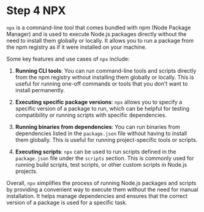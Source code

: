 # Step 4 NPX

`npx` is a command-line tool that comes bundled with npm (Node Package Manager) and is used to execute Node.js packages directly without the need to install them globally or locally. It allows you to run a package from the npm registry as if it were installed on your machine.

Some key features and use cases of `npx` include:

1. **Running CLI tools**: You can run command-line tools and scripts directly from the npm registry without installing them globally or locally. This is useful for running one-off commands or tools that you don't want to install permanently.

2. **Executing specific package versions**: `npx` allows you to specify a specific version of a package to run, which can be helpful for testing compatibility or running scripts with specific dependencies.

3. **Running binaries from dependencies**: You can run binaries from dependencies listed in the `package.json` file without having to install them globally. This is useful for running project-specific tools or scripts.

4. **Executing scripts**: `npx` can be used to run scripts defined in the `package.json` file under the `scripts` section. This is commonly used for running build scripts, test scripts, or other custom scripts in Node.js projects.

Overall, `npx` simplifies the process of running Node.js packages and scripts by providing a convenient way to execute them without the need for manual installation. It helps manage dependencies and ensures that the correct version of a package is used for a specific task.